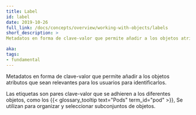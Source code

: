 ```yaml
---
title: Label
id: label
date: 2019-10-26
full_link: /docs/concepts/overview/working-with-objects/labels
short_description: >
Metadatos en forma de clave-valor que permite añadir a los objetos atributos que sean relevantes para los usuarios para identificarlos.

aka: 
tags:
- fundamental
---
```

Metadatos en forma de clave-valor que permite añadir a los objetos atributos que sean relevantes para los usuarios para identificarlos.

<!--more--> 

Las etiquetas son pares clave-valor que se adhieren a los diferentes objetos, como los {{< glossary_tooltip text="Pods" term_id="pod" >}},
Se utilizan para organizar y seleccionar subconjuntos de objetos.

